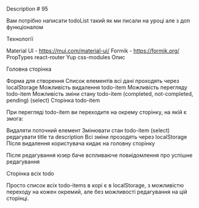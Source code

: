 Description # 95

Вам потрібно написати todoList такий як ми писали на уроці але з доп функціоналом

Технології

Material UI - https://mui.com/material-ui/
Formik - https://formik.org/
PropTypes
react-router
Yup
css-modules
Опис

Головна сторінка

Форма для створення
Список елементів
всі дані проходять через localStorage
Можливість видалення todo-item
Можливість перегляду todo-item
Можливість зміни стану todo-item (completed, not-completed, pending) (select)
Сторінка todo-item

При перегляді todo-item ви переходите на окрему сторінку, на якій є змога:

Видаляти поточний елемент
Змінювати стан todo-item (select)
редагувати title та description
Всі зміни прозодять через localStorage
Після видалення користувача кидає на головну сторінку

Після редагування юзер баче вспливаюче повиідомлення про успішне редагування

Сторінка всіх todo

Просто список всіх todo-items в корі є в localStorage, з можливістю переходу на кожен окремий, але без можливості редагування на цій сторінці.